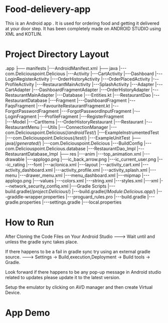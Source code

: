 # Food-delievery-app
This is an Android app .
It is used for ordering food and getting it delivered at your door step.
It has been completely made on ANDROID STUDIO using XML and KOTLIN.


# Project Directory Layout
.app
├── manifests 
    |---AndroidManifest.xml
├── java
    |---com.Deliciouspoint.Delicious
                 |---Activity
                          |---CartActivity
                          |---Dashboard
                          |---LoginRegisterActivity
                          |---OrderHistoryActivity
                          |---OrderPlacedActivity
                          |---ProfileActivity
                          |---RestaurantMainActivity
                          |---SplashActivity
                 |---Adapter
                          |---CartAdapter
                          |---DashboardFragmentAdapter
                          |---OrderHistoryAdapter
                          |---RestaurantMainAdapter
                 |---Database
                          |---Entities.kt
                          |---RestaurantDao
                          |---RestaurantDatabase
                 |---Fragment
                          |---DashboardFragment
                          |---FaqsFragment
                          |---FavouriteRestaurantFragment.kt
                          |---ForgotPasswordFragment
                          |---ForgotPasswordInputFragment
                          |---LoginFragment
                          |---ProfileFragment
                          |---RegisterFragment          
                 |---Model
                          |---CartItems
                          |---OrderHistoryRestaurant
                          |---Restaurant
                          |---RestaurantMenu
                 |---Utils
                          |---ConnectionManager
      |---com.Deliciouspoint.Delicious(/*androidTest*/)
                 |---ExampleInstrumentedTest
      |---com.Deliciouspoint.Delicious(/*test*/)
                 |---ExampleUnitTest
├── java(/*generated*/)
    |---com.Deliciouspoint.Delicious
                 |---BuildConfig
    |---com.Deliciouspoint.Delicious.database
                 |---RestaurantDao_lmpl
                 |---RestaurantDatabase_lmpl
├── res
    |---anim
          |---top_animation.xml
    |---drawable
          |---applogo.png
          |---ic_back_arrow.png
          |---ic_current_user.png
          |---ic_rating
    |---font
          |---aclonica.xml
    |---layout
          |---activity_cart.xml
          |---activity_dashboard.xml
          |---activity_profile.xml
          |---activity_splash.xml
    |---menu
          |---drawer_menu.xml
          |---menu_dashboard.xml
    |---mipmap
          |---applogo.png
    |---values
          |---colors.xml
          |---string.xml
          |---styles.xml
    |---xml
          |---network_security_confiq.xml
|---Gradle Scripts
          |---build.gradle(/*project:Delicious*/)
          |---build.gradle(/*Module:Delicious.app*/)
          |---graddle-wrapper.properties
          |---proguard_rules.pro
          |---build.gradle
          |---gradle.properties
          |---settings.gradle
          |---local.properties
                
                
 # How to Run
 
 After Cloning the Code Files on Your Android Studio
 ---> Wait until and unless the gradle sync takes place.
 
 If there happens to be a fail in gradle sync try using an external gradle source.
 ---> Settings -> Build,execution,Deployment -> Build tools -> Gradle.
 
 Look forward if there happens to be any pop-up message in Android studio related to updates please update it to the latest version.
 
 Setup the emulator by clicking on AVD manager and then create Virtual Device.
 
 # App Demo
 
 
